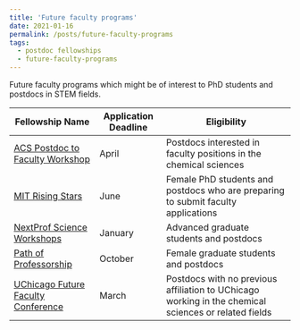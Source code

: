 ```yaml
---
title: 'Future faculty programs'
date: 2021-01-16
permalink: /posts/future-faculty-programs
tags:
  - postdoc fellowships
  - future-faculty-programs
---
```

Future faculty programs which might be of interest to PhD students and postdocs in STEM fields.

| Fellowship Name | Application Deadline |  Eligibility |
|---|---|---|
| [ACS Postdoc to Faculty Workshop](https://www.acs.org/content/acs/en/education/students/graduate/gettingready/academiccareers/postoral-workshop-for-prospective-chemistry-faculty.html) | April | Postdocs interested in faculty positions in the chemical sciences |
| [MIT Rising Stars](https://cheme.mit.edu/rising-stars/) | June | Female PhD students and postdocs who are preparing to submit faculty applications |
| [NextProf Science Workshops](https://sites.lsa.umich.edu/nextprof-science/) | January | Advanced graduate students and postdocs |
| [Path of Professorship](https://oge.mit.edu/development/pop/) | October | Female graduate students and postdocs |
| [UChicago Future Faculty Conference](https://futurefaculty.psd.uchicago.edu/) | March | Postdocs with no previous affiliation to UChicago working in the chemical sciences or related fields |
